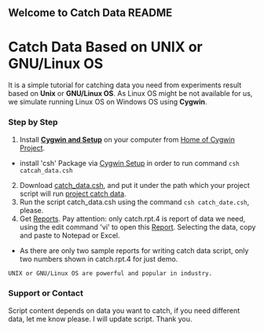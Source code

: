 ## Welcome to Catch Data README

#   Catch Data Based on UNIX or GNU/Linux OS   #
  It is a simple tutorial for catching data you need from experiments result based on **Unix** or **GNU/Linux OS**. As Linux OS might be not available for us, we simulate running Linux OS on Windows OS using **Cygwin**.
  

### Step by Step
1. Install **[Cygwin and Setup](https://github.com/t9527/catch_data/blob/master/Catch_data_3.PNG)** on your computer from [Home of Cygwin Project](https://www.cygwin.com/). 
- install 'csh' Package via [Cygwin Setup](https://github.com/t9527/catch_data/blob/master/Catch_data_4.PNG) in order to run command `csh catcah_data.csh`
2. Download [catch_data.csh](https://github.com/t9527/catch_data/blob/master/catch_data.csh), and put it under the path which your project script will run [project catch data](https://github.com/t9527/catch_data/blob/master/Catch_data_0.PNG).
3. Run the script catch_data.csh using the command `csh catch_date.csh`, please.
4. Get [Reports](https://github.com/t9527/catch_data/blob/master/Catch_data_1.PNG). Pay attention: only catch.rpt.4 is report of data we need, using the edit command 'vi' to open this [Report](https://github.com/t9527/catch_data/blob/master/Catch_data_2.PNG). Selecting the data, copy and paste to Notepad or Excel. 
- As there are only two sample reports for writing catch data script, only two numbers shown in catch.rpt.4 for just demo.

```markdown
UNIX or GNU/Linux OS are powerful and popular in industry.
```

### Support or Contact

Script content depends on data you want to catch, if you need different data, let me know please. I will update script. Thank you.
